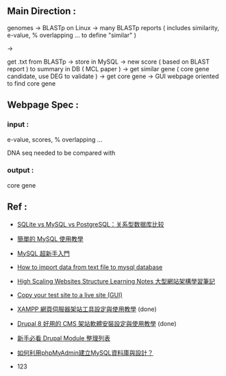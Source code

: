 ## Main Direction :

genomes -> BLASTp on Linux -> many BLASTp reports ( includes similarity, e-value, % overlapping ... to define "similar" )

->

get .txt from BLASTp -> store in MySQL -> new score ( based on BLAST report ) to summary in DB ( MCL paper ) 
-> get similar gene ( core gene candidate, use DEG to validate ) -> get core gene -> GUI webpage oriented to find core gene 

## Webpage Spec :

### input :

e-value, scores, % overlapping ...

DNA seq needed to be compared with 

### output :

core gene

## Ref :

- [SQLite vs MySQL vs PostgreSQL：关系型数据库比较](http://www.infoq.com/cn/news/2014/04/sqlite-mysql-postgresql)

- [簡單的 MySQL 使用教學](https://jerrynest.io/mysql-tutorial/)

- [MySQL 超新手入門](http://www.codedata.com.tw/category/database/5)

- [How to import data from text file to mysql database](https://stackoverflow.com/questions/13579810/how-to-import-data-from-text-file-to-mysql-database)

- [High Scaling Websites Structure Learning Notes 大型網站架構學習筆記](https://www.kancloud.cn/kancloud/high-scaling-structure-notes/50233)

- [Copy your test site to a live site (GUI)](https://www.drupal.org/docs/7/upgrade-to-drupal-7/copy-your-test-site-to-a-live-site-gui)

- [XAMPP 網頁伺服器架站工具設定與使用教學](https://www.pcsetting.com/devtools/54?page=0%2C0) (done)

- [Drupal 8 好用的 CMS 架站軟體安裝設定與使用教學](https://www.pcsetting.com/devtools/60?page=0%2C0) (done)

- [新手必看 Drupal Module 整理列表](https://bonze.tw/drupal_module_list/#base)

- [如何利用phpMyAdmin建立MySQL資料庫與設計？](https://sofree.cc/phpmyadmin-mysql/)

- []()
123

